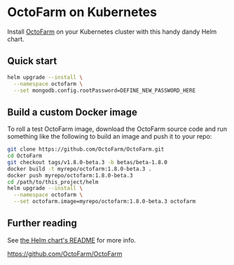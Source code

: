 # OctoFarm on Kubernetes

Install [OctoFarm](https://github.com/OctoFarm/OctoFarm) on your Kubernetes
cluster with this handy dandy Helm chart.

## Quick start

```bash
helm upgrade --install \
  --namespace octofarm \
  --set mongodb.config.rootPassword=DEFINE_NEW_PASSWORD_HERE
```

## Build a custom Docker image

To roll a test OctoFarm image, download the OctoFarm source code and
run something like the following to build an image and push it to your repo:

```bash
git clone https://github.com/OctoFarm/OctoFarm.git
cd OctoFarm
git checkout tags/v1.8.0-beta.3 -b betas/beta-1.8.0
docker build -t myrepo/octofarm:1.8.0-beta.3 .
docker push myrepo/octofarm:1.8.0-beta.3
cd /path/to/this_project/helm
helm upgrade --install \
  --namespace octofarm \
  --set octofarm.image=myrepo/octofarm:1.8.0-beta.3 octofarm
```

## Further reading

See [the Helm chart's README](helm/octofarm/README.md) for more info.

<https://github.com/OctoFarm/OctoFarm>


